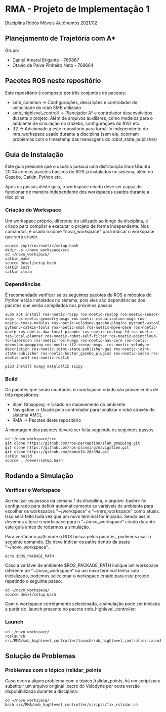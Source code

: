 # RMA - Projeto de Implementação 1
Disciplina Robôs Móveis Autônomos 2021/02

## Planejamento de Trajetória com A*

Grupo:
  - Daniel Amaral Brigante - 769867
  - Otavio de Paiva Pinheiro Neto - 769664

## Pacotes ROS neste repositório

Este repositório é composto por três conjuntos de pacotes:
  - smb_common -> Configurações, descrições e controlador de velocidade do robô SMB utilizado
  - smb_highlevel_controll -> Planejador A* e controlador desenvolvidos durante o projeto. Além de arquivos auxiliares, como modelos para o ambiente de simulação no Gazebo, configurações do RViz etc. 
  - tf2 -> Adicionado a este repositório para torná-lo independente do mrs_workspace usado durante a disciplina (sem ele, ocorriam problemas com o timestamp das mensagens do robot_state_publisher)

## Guia de Instalação

Este guia presume que o usuário possua uma distribuição linux Ubuntu 20.04 com os pacotes básicos do ROS já instalados no sistema, além do Gazebo, Catkin, Python etc.

Após os passos deste guia, o workspace criado deve ser capaz de funcionar de maneira independente dos workspaces usados durante a disciplina.

### Criação do Workspace 

Um workspace próprio, diferente do utilizado ao longo da disciplina, é criado para compilar e executar o projeto de forma independente. Nos comandos, é usado o nome "novo_workspace" para indicar o workspace que será criado.

```shell
source /opt/ros/noetic/setup.bash
mkdir -p ~/novo_workspace/src
cd ~/novo_workspace/
catkin_make
source devel/setup.bash
catkin init
catkin clean

```

### Dependências

É recomendado verificar se os seguintes pacotes do ROS e módulos do Python estão instalados no sistema, pois eles são dependências dos pacotes que serão compilados nos próximos passos:

```shell
sudo apt install ros-noetic-rospy ros-noetic-roscpp ros-noetic-sensor-msgs ros-noetic-geometry-msgs ros-noetic-visualization-msgs ros-noetic-cmake-modules ros-noetic-velodyne-gazebo-plugins python3-wstool python3-catkin-tools ros-noetic-ompl ros-noetic-move-base ros-noetic-navfn ros-noetic-dwa-local-planner ros-noetic-costmap-2d ros-noetic-teb-local-planner ros-noetic-robot-self-filter ros-noetic-pointcloud-to-laserscan ros-noetic-ros-numpy ros-noetic-nav-core ros-noetic-openslam-gmapping ros-noetic-tf2-sensor-msgs  ros-noetic-velodyne-description ros-noetic-joint-state-publisher-gui ros-noetic-joint-state-publisher ros-noetic-hector_gazebo_plugins ros-noetic-xacro ros-noetic-urdf ros-noetic-roslib

pip3 install numpy matplotlib scipy
```
### Build

Os pacotes que serão montados no workspace criado são provenientes de três repositórios:
  - Slam Gmapping -> Usado no mapeamento do ambiente
  - Navigation -> Usado pelo controlador para localizar o robô através do sistema AMCL
  - RMA -> Pacotes deste repositório

A montagem dos pacotes deverá ser feita seguindo os seguintes passos:

```shell
cd ~/novo_workspace/src
git clone https://github.com/ros-perception/slam_gmapping.git
git clone https://github.com/ros-planning/navigation.git
git clone https://github.com/danielb-28/RMA.git
catkin build
source ../devel/setup.bash
```

## Rodando a Simulação


### Verificar o Workspace

Ao realizar os passos da semana 1 da disciplina, o arquivo .bashrc foi configurado para definir automaticamente as variáveis de ambiente para escolher os workspaces "~/workspace" e "~/mrs_workspace" como atuais. Isso será feito toda vez que um novo terminal for iniciado. Sendo assim, devemos alterar o workspace para o "~/novo_workspace" criado durante este guia antes de rodarmos a simulação.

Para verificar o path onde o ROS busca pelos pacotes, podemos usar o seguinte comando. Ele deve indicar os paths dentro da pasta "~/novo_workspace".

```shell
echo $ROS_PACKAGE_PATH 
```

Caso a variável de ambiente $ROS_PACKAGE_PATH indique um workspace diferente de "~/novo_workspace" ou um novo terminal tenha sido inicializado, podemos selecionar o workspace criado para este projeto repetindo o seguinte passo: 

```shell
cd ~/novo_workspace/
source devel/setup.bash
```

Com o workspace corretamente selecionado, a simulação pode ser iniciada a partir do .launch presente no pacote smb_highlevel_controller:

### Launch
```shell
cd ~/novo_workspace/
roslaunch src/RMA/smb_highlevel_controller/launch/smb_highlevel_controller.launch 
```

## Solução de Problemas

### Problemas com o tópico /rslidar_points

Caso ocorra algum problema com o tópico /rslidar_points, há um script para substituir um arquivo original .xacro do Velodyne por outra versão disponibilizada durante a disciplina: 

```shell
cd ~/novo_workspace/
bash src/RMA/smb_highlevel_controller/scripts/fix_rslidar.sh
```
